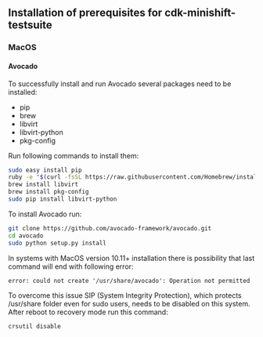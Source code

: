 ## Installation of prerequisites for cdk-minishift-testsuite
### MacOS
#### Avocado
To successfully install and run Avocado several packages need to be installed:
 - pip
 - brew
 - libvirt
 - libvirt-python
 - pkg-config
 
Run following commands to install them:
 
```sh
sudo easy install pip
ruby -e "$(curl -fsSL https://raw.githubusercontent.com/Homebrew/install/master/install)" < /dev/null 2> /dev/null
brew install libvirt
brew install pkg-config
sudo pip install libvirt-python
```
To install Avocado run:
```sh
git clone https://github.com/avocado-framework/avocado.git
cd avocado
sudo python setup.py install 
```
In systems with MacOS version 10.11+ installation there is possibility that last command will end with following error:
```
error: could not create '/usr/share/avocado': Operation not permitted
```
To overcome this issue SIP (System Integrity Protection), which protects /usr/share folder even for sudo users, needs to be disabled on this system. After reboot to recovery mode run this command:
```
crsutil disable
```
